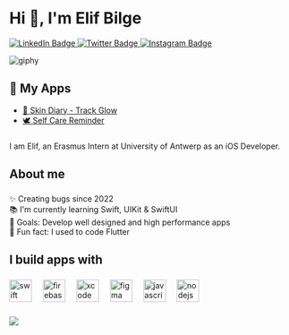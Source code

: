 <h1 align="left">Hi  👋, I'm Elif Bilge </h1>

<a href="https://linkedin.com/in/elifbilgeparlak" target="_blank">
  <img src="https://img.shields.io/badge/LinkedIn-0077B5?style=for-the-badge&logo=linkedin&logoColor=white" alt="LinkedIn Badge"/>
</a>
<a href="https://twitter.com/elifbilgepp" target="_blank">
  <img src="https://img.shields.io/badge/Twitter-1DA1F2?style=for-the-badge&logo=twitter&logoColor=white" alt="Twitter Badge"/>
</a>
<a href="https://instagram.com/elif.codes" target="_blank">
  <img src="https://img.shields.io/badge/Instagram-E4405F?style=for-the-badge&logo=instagram&logoColor=white" alt="Instagram Badge"/>
</a>

![giphy](https://i.pinimg.com/originals/f9/57/6f/f9576fca9fc8ef79976a1d6327bbe9ae.gif)

<h2 align="left">📲 My Apps</h2>

- [🌿 Skin Diary - Track Glow](https://apps.apple.com/tr/app/skin-diary-track-glow/id6612022313)
- [🕊️ Self Care Reminder](https://apps.apple.com/tr/app/self-care-reminder/id1638343687)

###

<p align="left">I am Elif, an Erasmus Intern at University of Antwerp as an iOS Developer.</p>

###

<h2 align="left">About me</h2>

###

<p align="left">✨ Creating bugs since 2022<br>📚 I'm currently learning Swift, UIKit & SwiftUI<br>🎯 Goals: Develop well designed and high performance apps<br>🎲 Fun fact: I used to code Flutter</p>

###

<h2 align="left">I build apps with</h2>

###

<div align="left">
  <img src="https://cdn.jsdelivr.net/gh/devicons/devicon/icons/swift/swift-original.svg" height="40" alt="swift logo"  />
  <img width="12" />
  <img src="https://cdn.jsdelivr.net/gh/devicons/devicon/icons/firebase/firebase-plain.svg" height="40" alt="firebase logo"  />
  <img width="12" />
  <img src="https://cdn.jsdelivr.net/gh/devicons/devicon/icons/xcode/xcode-original.svg" height="40" alt="xcode logo"  />
  <img width="12" />
  <img src="https://cdn.jsdelivr.net/gh/devicons/devicon/icons/figma/figma-original.svg" height="40" alt="figma logo"  />
  <img width="12" />
  <img src="https://cdn.jsdelivr.net/gh/devicons/devicon/icons/javascript/javascript-original.svg" height="40" alt="javascript logo"  />
  <img width="12" />
  <img src="https://cdn.jsdelivr.net/gh/devicons/devicon/icons/nodejs/nodejs-original.svg" height="40" alt="nodejs logo"  />
</div>

###

<p> 
<img align = "center" src="https://github-readme-streak-stats.herokuapp.com?user=elifbilgep&theme=blueberry_duo">
</p>

